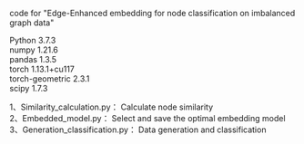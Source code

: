 code for "Edge-Enhanced embedding for node classification on imbalanced graph data"  
  
Python                     3.7.3  
numpy                      1.21.6  
pandas                     1.3.5  
torch                      1.13.1+cu117  
torch-geometric            2.3.1  
scipy                      1.7.3  
  
  
  
1、Similarity_calculation.py： Calculate node similarity  
2、Embedded_model.py： Select and save the optimal embedding model  
3、Generation_classification.py： Data generation and classification  
  
